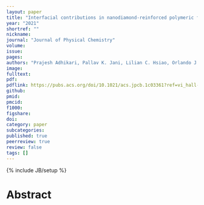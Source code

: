 ```yaml
---
layout: paper
title: "Interfacial contributions in nanodiamond-reinforced polymeric fibers"
year: "2021"
shortref: ""
nickname: 
journal: "Journal of Physical Chemistry"
volume: 
issue: 
pages: 
authors: "Prajesh Adhikari, Pallav K. Jani, Lilian C. Hsiao, Orlando J. Rojas, and Saad A. Khan"
image: 
fulltext: 
pdf: 
pdflink: https://pubs.acs.org/doi/10.1021/acs.jpcb.1c03361?ref=vi_hall-festschrift
github: 
pmid: 
pmcid: 
f1000: 
figshare: 
doi: 
category: paper
subcategories: 
published: true
peerreview: true
review: false
tags: []
---
```

{% include JB/setup %}

# Abstract 
